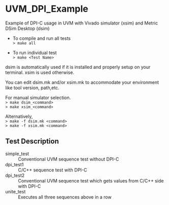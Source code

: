 # UVM_DPI_Example
Example of DPI-C usage in UVM with Vivado simulator (xsim) and Metric DSim Desktop (dsim)

* To compile and run all tests<BR>
```> make all```

* To run individual test<BR>
```> make <Test Name>```

dsim is automatically used if it is installed and properly setup on your terminal. xsim is used otherwise.

You can edit dsim.mk and/or xsim.mk to accommodate your environment like tool version, path,etc.

For manual simulator selection.<BR>
```> make dsim_<command>```<BR>
```> make xsim_<command>```<BR>

Alternatively,<BR>
```> make -f dsim.mk <command>```<BR>
```> make -f xsim.mk <command>```<BR>
  
## Test Description
<dl>
<dt>simple_test</dt>  <dd>Conventional UVM sequence test without DPI-C</dd>
<dt>dpi_test1</dt>    <dd>C/C++ sequence test with DPI-C</dd>
<dt>dpi_test2</dt>    <dd>Conventional UVM sequence test which gets values from C/C++ side with DPI-C</dd>
<dt>unite_test</dt>   <dd>Executes all three sequences above in a row</dd>
</dl>
